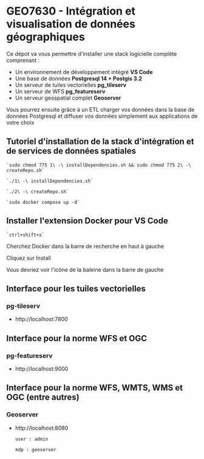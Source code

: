 # GEO7630 - Intégration et visualisation de données géographiques

  Ce dépot va vous permettre d'installer une stack logicielle complète comprenant :
  - Un environnement de développement intégré **VS Code** 
  - Une base de données **Postgresql 14 + Postgis 3.2**
  - Un serveur de tuiles vectorielles **pg_tileserv**
  - Un serveur de WFS **pg_featureserv** 
  - Un serveur geospatial complet **Geoserver**

Vous pourrez ensuite grâce à un ETL charger vos données dans la base de données Postgresql et diffuser vos données simplement aux applications de votre choix

## Tutoriel d'installation de la stack d'intégration et de services de données spatiales

    `sudo chmod 775 1\ -\ installDependencies.sh && sudo chmod 775 2\ -\ createRepo.sh`

    `./1\ -\ installDependencies.sh`

    `./2\ -\ createRepo.sh`

    `sudo docker compose up -d`


## Installer l'extension Docker pour VS Code
    `ctrl+shift+x`

  Cherchez Docker dans la barre de recherche en haut à gauche

  Cliquez sur Install

  Vous devriez voir l'icône de la baleine dans la barre de gauche

## Interface pour les tuiles vectorielles
### pg-tileserv
* http://localhost:7800

## Interface pour la norme WFS et OGC
### pg-featureserv
* http://localhost:9000

## Interface pour la norme WFS, WMTS, WMS et OGC (entre autres)
### Geoserver 
* http://localhost:8080

    `user : admin`

    `mdp : geoserver`